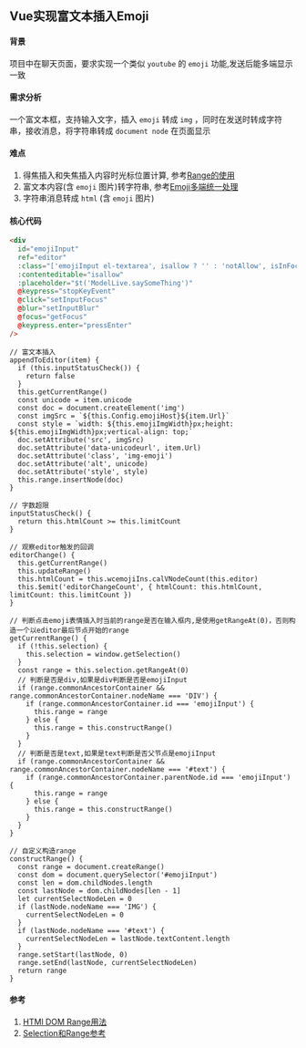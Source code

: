 ## Vue实现富文本插入Emoji

#### 背景
项目中在聊天页面，要求实现一个类似 `youtube` 的 `emoji` 功能,发送后能多端显示一致

#### 需求分析
一个富文本框，支持输入文字，插入 `emoji` 转成 `img` ，同时在发送时转成字符串，接收消息，将字符串转成 `document node` 在页面显示

#### 难点
1. 得焦插入和失焦插入内容时光标位置计算, 参考[Range的使用](./Range%E7%9A%84%E4%BD%BF%E7%94%A8.md)
1. 富文本内容(含 `emoji` 图片)转字符串, 参考[Emoji多端统一处理](./Emoji%E5%A4%9A%E7%AB%AF%E7%BB%9F%E4%B8%80%E5%A4%84%E7%90%86.md)
1. 字符串消息转成 `html` (含 `emoji` 图片)

#### 核心代码

```html
<div
  id="emojiInput"
  ref="editor"
  :class="['emojiInput el-textarea', isallow ? '' : 'notAllow', isInFocus ? 'focus-Bk': 'not-focus', isShowBtn ? 'modify-padding' : '', htmlCount ? '' : 'emojiInputEmpty']"
  :contenteditable="isallow"
  :placeholder="$t('ModelLive.saySomeThing')"
  @keypress="stopKeyEvent"
  @click="setInputFocus"
  @blur="setInputBlur"
  @focus="getFocus"
  @keypress.enter="pressEnter"
/>
```

```JS
// 富文本插入
appendToEditor(item) {
  if (this.inputStatusCheck()) {
    return false
  }
  this.getCurrentRange()
  const unicode = item.unicode
  const doc = document.createElement('img')
  const imgSrc = `${this.Config.emojiHost}${item.Url}`
  const style = `width: ${this.emojiImgWidth}px;height: ${this.emojiImgWidth}px;vertical-align: top;`
  doc.setAttribute('src', imgSrc)
  doc.setAttribute('data-unicodeurl', item.Url)
  doc.setAttribute('class', 'img-emoji')
  doc.setAttribute('alt', unicode)
  doc.setAttribute('style', style)
  this.range.insertNode(doc)
}

// 字数超限
inputStatusCheck() {
  return this.htmlCount >= this.limitCount
}

// 观察editor触发的回调
editorChange() {
  this.getCurrentRange()
  this.updateRange()
  this.htmlCount = this.wcemojiIns.calVNodeCount(this.editor)
  this.$emit('editorChangeCount', { htmlCount: this.htmlCount, limitCount: this.limitCount })
}

// 判断点击emoji表情插入时当前的range是否在输入框内,是使用getRangeAt(0)，否则构造一个以editor最后节点开始的range
getCurrentRange() {
  if (!this.selection) {
    this.selection = window.getSelection()
  }
  const range = this.selection.getRangeAt(0)
  // 判断是否是div,如果是div判断是否是emojiInput
  if (range.commonAncestorContainer && range.commonAncestorContainer.nodeName === 'DIV') {
    if (range.commonAncestorContainer.id === 'emojiInput') {
      this.range = range
    } else {
      this.range = this.constructRange()
    }
  }
  // 判断是否是text,如果是text判断是否父节点是emojiInput
  if (range.commonAncestorContainer && range.commonAncestorContainer.nodeName === '#text') {
    if (range.commonAncestorContainer.parentNode.id === 'emojiInput') {
      this.range = range
    } else {
      this.range = this.constructRange()
    }
  }
}

// 自定义构造range
constructRange() {
  const range = document.createRange()
  const dom = document.querySelector('#emojiInput')
  const len = dom.childNodes.length
  const lastNode = dom.childNodes[len - 1]
  let currentSelectNodeLen = 0
  if (lastNode.nodeName === 'IMG') {
    currentSelectNodeLen = 0
  }
  if (lastNode.nodeName === '#text') {
    currentSelectNodeLen = lastNode.textContent.length
  }
  range.setStart(lastNode, 0)
  range.setEnd(lastNode, currentSelectNodeLen)
  return range
}
```

#### 参考
1. [HTMl DOM Range用法](https://vimsky.com/examples/usage/html-dom-range-setstart-method.html 'HTMl DOM Range用法')
1. [Selection和Range参考](https://www.cnblogs.com/kidsitcn/p/11628822.html 'Selection和Range参考')
